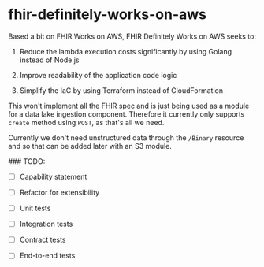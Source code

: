 # fhir-definitely-works-on-aws

Based a bit on FHIR Works on AWS, FHIR Definitely Works on AWS seeks to:

1. Reduce the lambda execution costs significantly by using Golang instead of Node.js

2. Improve readability of the application code logic

3. Simplify the IaC by using Terraform instead of CloudFormation

This won't implement all the FHIR spec and is just being used as a module for a data lake ingestion component. Therefore it currently only supports `create` method using `POST`, as that's all we need.

Currently we don't need unstructured data through the `/Binary` resource and so that can be added later with an S3 module.

### TODO:

- [ ] Capability statement
- [ ] Refactor for extensibility

- [ ] Unit tests
- [ ] Integration tests
- [ ] Contract tests
- [ ] End-to-end tests